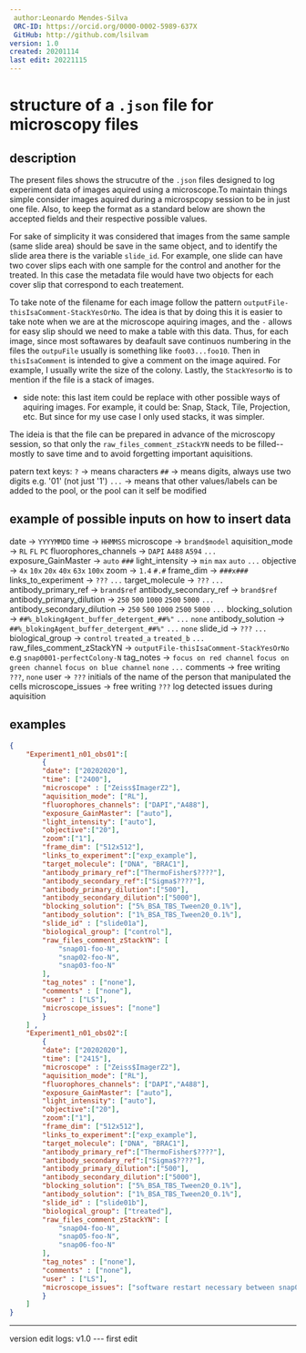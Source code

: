 ```yaml
---
 author:Leonardo Mendes-Silva
 ORC-ID: https://orcid.org/0000-0002-5989-637X
 GitHub: http://github.com/lsilvam
version: 1.0
created: 20201114
last edit: 20221115
---
```


# structure of a `.json` file for microscopy files

## description

The present files shows the strucutre of the `.json` files designed to log experiment data of images aquired using a microscope.To maintain things simple consider images aquired during a microspcopy session to be in just one file. Also, to keep the format as a standard below are shown the accepted fields and their respective possible values. 

 For sake of simplicity it was considered that images from the same sample (same slide area) should be save in the same object, and to identify the slide area there is the variable `slide_id`. 
 For example, one slide can have two cover slips each with one sample for the control and another for the treated. In this case the metadata file would have two objects for each cover slip that correspond to each treatement.

 To take note of the filename for each image follow the pattern `outputFile-thisIsaComment-StackYesOrNo`. The idea is that by doing this it is easier to take note when we are at the microscope aquiring images, and the `-` allows for easy slip should we need to make a table with this data. Thus, for each image, since most softawares by deafault save continuos numbering in the files the `outpuFile` usually is something like `foo03...foo10`. Then in `thisIsaComment` is intended to give a comment on the image aquired. For example, I usually write the size of the colony. Lastly, the `StackYesorNo` is to mention if the file is a stack of images. 
 - side note: this last item could be replace with other possible ways of aquiring images. For example, it could be: Snap, Stack, Tile, Projection, etc. But since for my use case I only used stacks, it was simpler.

The ideia is that the file can be prepared in advance of the microscopy session, so that only the `raw_files_comment_zStackYN` needs to be filled--mostly to save time and to avoid forgetting important aquisitions. 

patern text keys: 
    `?` -> means characters
    `##` -> means digits, always use two digits e.g. '01' (not just '1') 
    `...` -> means that other values/labels can be added to the pool, or the pool can it self be modified

## example of possible inputs on how to insert data

date -> `YYYYMMDD`
time -> `HHMMSS`
microscope -> `brand$model`
aquisition_mode -> `RL` `FL` `PC`
fluorophores_channels -> `DAPI` `A488` `A594` `...`
exposure_GainMaster -> `auto` `###` 
light_intensity -> `min` `max` `auto` `...`
objective -> `4x` `10x` `20x` `40x` `63x` `100x`
zoom -> `1.4` `#.#`
frame_dim -> `###x###`
links_to_experiment -> `???` `...`
target_molecule -> `???` `...`
antibody_primary_ref -> `brand$ref`
antibody_secondary_ref -> `brand$ref`
antibody_primary_dilution -> `250` `500` `1000` `2500` `5000` `...`
antibody_secondary_dilution -> `250` `500` `1000` `2500` `5000` `...`
blocking_solution -> `##%_blokingAgent_buffer_detergent_##%"` `...` `none`
antibody_solution -> `##%_blokingAgent_buffer_detergent_##%"` `...` `none`
slide_id -> `???` `...` 
biological_group -> `control` `treated_a` `treated_b`  `...`
raw_files_comment_zStackYN -> `outputFile-thisIsaComment-StackYesOrNo` e.g `snap0001-perfectColony-N`
tag_notes -> `focus on red channel` `focus on green channel` `focus on blue channel` `none` `...`
comments -> free writing `???`, `none`
user -> `???` initials of the name of the person that manipulated the cells
microscope_issues -> free writing `???` log detected issues during aquisition

## examples

```json
{  
    "Experiment1_n01_obs01":[
        {
        "date": ["20202020"],
        "time": ["2400"],
        "microscope" : ["Zeiss$ImagerZ2"],
        "aquisition_mode": ["RL"],
        "fluorophores_channels": ["DAPI","A488"],
        "exposure_GainMaster": ["auto"],
        "light_intensity": ["auto"],
        "objective":["20"],
        "zoom":["1"],
        "frame_dim": ["512x512"],
        "links_to_experiment":["exp_example"],
        "target_molecule": ["DNA", "BRAC1"],
        "antibody_primary_ref":["ThermoFisher$????"],
        "antibody_secondary_ref":["Sigma$????"],
        "antibody_primary_dilution":["500"], 
        "antibody_secondary_dilution":["5000"],
        "blocking_solution": ["5%_BSA_TBS_Tween20_0.1%"],
        "antibody_solution": ["1%_BSA_TBS_Tween20_0.1%"],
        "slide_id" : ["slide01a"],
        "biological_group": ["control"],
        "raw_files_comment_zStackYN": [
            "snap01-foo-N",
            "snap02-foo-N",
            "snap03-foo-N"
        ],
        "tag_notes" : ["none"],
        "comments" : ["none"],
        "user" : ["LS"],
        "microscope_issues": ["none"]
        }
    ] ,
    "Experiment1_n01_obs02":[
        {
        "date": ["20202020"],
        "time": ["2415"],
        "microscope" : ["Zeiss$ImagerZ2"],
        "aquisition_mode": ["RL"],
        "fluorophores_channels": ["DAPI","A488"],
        "exposure_GainMaster": ["auto"],
        "light_intensity": ["auto"],
        "objective":["20"],
        "zoom":["1"],
        "frame_dim": ["512x512"],
        "links_to_experiment":["exp_example"],
        "target_molecule": ["DNA", "BRAC1"],
        "antibody_primary_ref":["ThermoFisher$????"],
        "antibody_secondary_ref":["Sigma$????"],
        "antibody_primary_dilution":["500"], 
        "antibody_secondary_dilution":["5000"],
        "blocking_solution": ["5%_BSA_TBS_Tween20_0.1%"],
        "antibody_solution": ["1%_BSA_TBS_Tween20_0.1%"],
        "slide_id" : ["slide01b"],
        "biological_group": ["treated"],
        "raw_files_comment_zStackYN": [
            "snap04-foo-N",
            "snap05-foo-N",
            "snap06-foo-N"
        ],
        "tag_notes" : ["none"],
        "comments" : ["none"],
        "user" : ["LS"],
        "microscope_issues": ["software restart necessary between snap04 and snap05"]
        }
    ]
}

```

---
version edit logs:
v1.0 --- first edit
